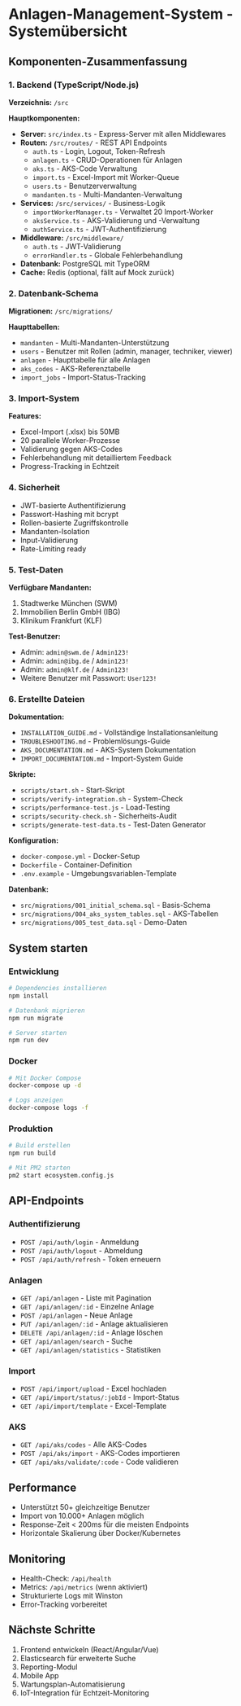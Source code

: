 # Anlagen-Management-System - Systemübersicht

## Komponenten-Zusammenfassung

### 1. Backend (TypeScript/Node.js)
**Verzeichnis:** `/src`

**Hauptkomponenten:**
- **Server:** `src/index.ts` - Express-Server mit allen Middlewares
- **Routen:** `/src/routes/` - REST API Endpoints
  - `auth.ts` - Login, Logout, Token-Refresh
  - `anlagen.ts` - CRUD-Operationen für Anlagen
  - `aks.ts` - AKS-Code Verwaltung
  - `import.ts` - Excel-Import mit Worker-Queue
  - `users.ts` - Benutzerverwaltung
  - `mandanten.ts` - Multi-Mandanten-Verwaltung
- **Services:** `/src/services/` - Business-Logik
  - `importWorkerManager.ts` - Verwaltet 20 Import-Worker
  - `aksService.ts` - AKS-Validierung und -Verwaltung
  - `authService.ts` - JWT-Authentifizierung
- **Middleware:** `/src/middleware/`
  - `auth.ts` - JWT-Validierung
  - `errorHandler.ts` - Globale Fehlerbehandlung
- **Datenbank:** PostgreSQL mit TypeORM
- **Cache:** Redis (optional, fällt auf Mock zurück)

### 2. Datenbank-Schema
**Migrationen:** `/src/migrations/`

**Haupttabellen:**
- `mandanten` - Multi-Mandanten-Unterstützung
- `users` - Benutzer mit Rollen (admin, manager, techniker, viewer)
- `anlagen` - Haupttabelle für alle Anlagen
- `aks_codes` - AKS-Referenztabelle
- `import_jobs` - Import-Status-Tracking

### 3. Import-System
**Features:**
- Excel-Import (.xlsx) bis 50MB
- 20 parallele Worker-Prozesse
- Validierung gegen AKS-Codes
- Fehlerbehandlung mit detailliertem Feedback
- Progress-Tracking in Echtzeit

### 4. Sicherheit
- JWT-basierte Authentifizierung
- Passwort-Hashing mit bcrypt
- Rollen-basierte Zugriffskontrolle
- Mandanten-Isolation
- Input-Validierung
- Rate-Limiting ready

### 5. Test-Daten
**Verfügbare Mandanten:**
1. Stadtwerke München (SWM)
2. Immobilien Berlin GmbH (IBG)
3. Klinikum Frankfurt (KLF)

**Test-Benutzer:**
- Admin: `admin@swm.de` / `Admin123!`
- Admin: `admin@ibg.de` / `Admin123!`
- Admin: `admin@klf.de` / `Admin123!`
- Weitere Benutzer mit Passwort: `User123!`

### 6. Erstellte Dateien

**Dokumentation:**
- `INSTALLATION_GUIDE.md` - Vollständige Installationsanleitung
- `TROUBLESHOOTING.md` - Problemlösungs-Guide
- `AKS_DOCUMENTATION.md` - AKS-System Dokumentation
- `IMPORT_DOCUMENTATION.md` - Import-System Guide

**Skripte:**
- `scripts/start.sh` - Start-Skript
- `scripts/verify-integration.sh` - System-Check
- `scripts/performance-test.js` - Load-Testing
- `scripts/security-check.sh` - Sicherheits-Audit
- `scripts/generate-test-data.ts` - Test-Daten Generator

**Konfiguration:**
- `docker-compose.yml` - Docker-Setup
- `Dockerfile` - Container-Definition
- `.env.example` - Umgebungsvariablen-Template

**Datenbank:**
- `src/migrations/001_initial_schema.sql` - Basis-Schema
- `src/migrations/004_aks_system_tables.sql` - AKS-Tabellen
- `src/migrations/005_test_data.sql` - Demo-Daten

## System starten

### Entwicklung
```bash
# Dependencies installieren
npm install

# Datenbank migrieren
npm run migrate

# Server starten
npm run dev
```

### Docker
```bash
# Mit Docker Compose
docker-compose up -d

# Logs anzeigen
docker-compose logs -f
```

### Produktion
```bash
# Build erstellen
npm run build

# Mit PM2 starten
pm2 start ecosystem.config.js
```

## API-Endpoints

### Authentifizierung
- `POST /api/auth/login` - Anmeldung
- `POST /api/auth/logout` - Abmeldung
- `POST /api/auth/refresh` - Token erneuern

### Anlagen
- `GET /api/anlagen` - Liste mit Pagination
- `GET /api/anlagen/:id` - Einzelne Anlage
- `POST /api/anlagen` - Neue Anlage
- `PUT /api/anlagen/:id` - Anlage aktualisieren
- `DELETE /api/anlagen/:id` - Anlage löschen
- `GET /api/anlagen/search` - Suche
- `GET /api/anlagen/statistics` - Statistiken

### Import
- `POST /api/import/upload` - Excel hochladen
- `GET /api/import/status/:jobId` - Import-Status
- `GET /api/import/template` - Excel-Template

### AKS
- `GET /api/aks/codes` - Alle AKS-Codes
- `POST /api/aks/import` - AKS-Codes importieren
- `GET /api/aks/validate/:code` - Code validieren

## Performance

- Unterstützt 50+ gleichzeitige Benutzer
- Import von 10.000+ Anlagen möglich
- Response-Zeit < 200ms für die meisten Endpoints
- Horizontale Skalierung über Docker/Kubernetes

## Monitoring

- Health-Check: `/api/health`
- Metrics: `/api/metrics` (wenn aktiviert)
- Strukturierte Logs mit Winston
- Error-Tracking vorbereitet

## Nächste Schritte

1. Frontend entwickeln (React/Angular/Vue)
2. Elasticsearch für erweiterte Suche
3. Reporting-Modul
4. Mobile App
5. Wartungsplan-Automatisierung
6. IoT-Integration für Echtzeit-Monitoring